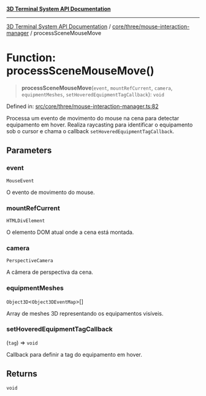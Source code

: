 [**3D Terminal System API Documentation**](../../../../README.md)

***

[3D Terminal System API Documentation](../../../../README.md) / [core/three/mouse-interaction-manager](../README.md) / processSceneMouseMove

# Function: processSceneMouseMove()

> **processSceneMouseMove**(`event`, `mountRefCurrent`, `camera`, `equipmentMeshes`, `setHoveredEquipmentTagCallback`): `void`

Defined in: [src/core/three/mouse-interaction-manager.ts:82](https://github.com/Dicommunitas/ThreeJS_Terminal_3D2/blob/894502f47f0ff64fee1a1aeae66790ab4080c55e/src/core/three/mouse-interaction-manager.ts#L82)

Processa um evento de movimento do mouse na cena para detectar equipamento em hover.
Realiza raycasting para identificar o equipamento sob o cursor e chama o callback `setHoveredEquipmentTagCallback`.

## Parameters

### event

`MouseEvent`

O evento de movimento do mouse.

### mountRefCurrent

`HTMLDivElement`

O elemento DOM atual onde a cena está montada.

### camera

`PerspectiveCamera`

A câmera de perspectiva da cena.

### equipmentMeshes

`Object3D`\<`Object3DEventMap`\>[]

Array de meshes 3D representando os equipamentos visíveis.

### setHoveredEquipmentTagCallback

(`tag`) => `void`

Callback para definir a tag do equipamento em hover.

## Returns

`void`
